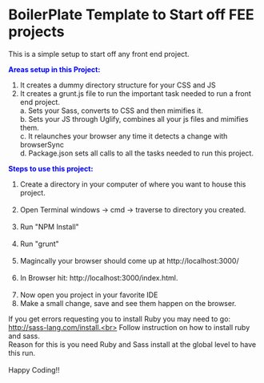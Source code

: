 # BoilerPlate Template to Start off FEE projects
This is a simple setup to start off any front end project. <br>

<strong style="color: blue;">Areas setup in this Project:</strong><br>
  1. It creates a dummy directory structure for your CSS and JS
  2. It creates a grunt.js file to run the important task needed to run a front end project.<br>
      a. Sets your Sass, converts to CSS and then mimifies it.<br>
      b. Sets your JS through Uglify, combines all your js files and mimifies them.<br>
      c. It relaunches your browser any time it detects a change with browserSync<br>
      d. Package.json sets all calls to all the tasks needed to run this project.<br>
      
      
<strong style="color: blue;">Steps to use this project:</strong><br>
1. Create a directory in your computer of where you want to house this project.<br><br>
2. Open Terminal windows -> cmd -> traverse to directory you created.<br><br>
3. Run "NPM Install"<br><br>
4. Run "grunt"<br><br>
5. Magincally your browser should come up at  http://localhost:3000/<br><br>
6. In Browser hit:  http://localhost:3000/index.html.<br><br>
7. Now open you project in your favorite IDE
8. Make a small change, save and see them happen on the browser.


If you get errors requesting you to install Ruby you may need to go: http://sass-lang.com/install.<br>
Follow instruction on how to install ruby and sass.<br>
Reason for this is you need Ruby and Sass install at the global level to have this run.<br>
      <br>
 Happy Coding!!
